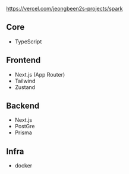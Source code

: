 https://vercel.com/jeongbeen2s-projects/spark

## Core
- TypeScript

## Frontend
- Next.js (App Router)
- Tailwind
- Zustand

## Backend
- Next.js
- PostGre
- Prisma

## Infra
- docker
